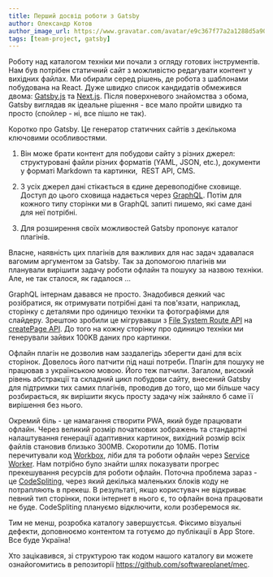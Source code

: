 ```yaml
---
title: Перший досвід роботи з Gatsby
author: Олександр Котов
author_image_url: https://www.gravatar.com/avatar/e9c367f77a2a1288d5a9073978b50171?s=50
tags: [team-project, gatsby]
---
```


Роботу над каталогом техніки ми почали з огляду готових інструментів. Нам був потрібен статичний сайт з можливістю редагувати контент у вихідних файлах. Ми обирали серед рішень, де робота з шаблонами побудована на React. Дуже швидко список кандидатів обмежився двома: [Gatsby.js](https://www.gatsbyjs.com/) та [Next.js](https://nextjs.org/). Після поверхневого знайомства з обома, Gatsby виглядав як ідеальне рішення - все мало пройти швидко та просто (спойлер - ні, все пішло не так).

<!--truncate-->

Коротко про Gatsby. Це генератор статичних сайтів з декількома ключовими особливостями. 

1.  Він може брати контент для побудови сайту з різних джерел: структуровані файли різних форматів (YAML, JSON, etc.), документи у форматі Markdown та картинки,  REST API, CMS. 

2.  З усіх джерел дані стікається в єдине деревоподібне сховище. Доступ до цього сховища надається через [GraphQL](https://graphql.org/). Потім для кожного типу сторінки ми в GraphQL запиті пишемо, які саме дані для неї потрібні.  

3.  Для розширення своїх можливостей Gatsby пропонує каталог плагінів. 

Власне, наявність цих плагінів для важливих для нас задач здавалася вагомим аргументом за Gatsby. Так за допомогою плагінів ми планували вирішити задачу роботи офлайн та пошуку за назвою техніки. Але, не так сталося, як гадалося ...

GraphQL інтернам давався не просто. Знадобився деякий час розібратися, як отримувати потрібні дані та пов'язати, наприклад, сторінку с деталями про одиницю техніки та фотографіями для слайдеру. Зрештою зробили це мігрувавши з [File System Route API](https://www.gatsbyjs.com/docs/reference/routing/file-system-route-api/) на [createPage API](https://www.gatsbyjs.com/docs/reference/config-files/gatsby-node#createPages). До того на кожну сторінку про одиницю техніки ми генерували зайвих 100KB даних про картинки.

Офлайн плагін не дозволив нам заздалегідь зберегти дані для всіх сторінок. Довелось його патчити під наші потреби. Плагін для пошуку не працював з українською мовою. Його теж патчили. Загалом, високий рівень абстракції та складний цикл побудови сайту, внесений Gatsby для підтримки тих самих плагінів, проводив до того, що ми більше часу розбирається, як вирішити якусь просту задачу ніж зайняло б саме її вирішення без нього.

Окремий біль - це намагання створити PWA, який буде працювати офлайн. Через великий розмір початкових зображень та стандартні налаштування генерації адаптивних картинок, вихідний розмір всіх файлів становив близько 300MB. Скоротили до 10МБ. Потім перечитували код [Workbox](https://developers.google.com/web/tools/workbox), ліби для та роботи офлайн через [Service Worker](https://developer.mozilla.org/ru/docs/Web/API/Service_Worker_API). Нам потрібно було знайти шлях показувати прогрес прекешування ресурсів для роботи офлайн. Поточна проблема зараз - це [CodeSpliting](https://www.gatsbyjs.com/docs/how-code-splitting-works/), через який декілька маленьких блоків коду не потрапляють в прекеш. В результаті, якщо користувач не відкриває певний тип сторінки, поки інтернет в нього є, то офлайн вона працювати не буде. CodeSpliting плануємо відключити, коли розберемося як.

Тим не менш, розробка каталогу завершуєтсья. Фіксимо візуальні дефекти, доповнюємо контентом та готуємо до публікації в App Store. Все буде Україна!

Хто зацікавився, зі структурою так кодом нашого каталогу ви можете ознайогомитись в репозиторії <https://github.com/softwareplanet/mec>.
